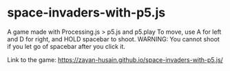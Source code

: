 # space-invaders-with-p5.js
A game made with Processing.js > p5.js and p5.play
To move, use A for left and D for right, and HOLD spacebar to shoot.
WARNING: You cannot shoot if you let go of spacebar after you click it.

Link to the game:
https://zayan-husain.github.io/space-invaders-with-p5.js/
